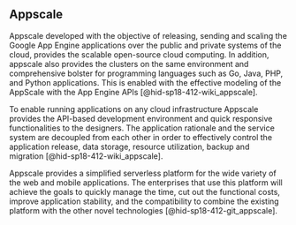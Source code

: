 Appscale
--------

Appscale developed with the objective of releasing, sending and scaling
the Google App Engine applications over the public and private systems
of the cloud, provides the scalable open-source cloud computing. In
addition, appscale also provides the clusters on the same environment
and comprehensive bolster for programming languages such as Go, Java,
PHP, and Python applications. This is enabled with the effective
modeling of the AppScale with the App Engine
APIs [@hid-sp18-412-wiki_appscale].

To enable running applications on any cloud infrastructure Appscale
provides the API-based development environment and quick responsive
functionalities to the designers. The application rationale and the
service system are decoupled from each other in order to effectively
control the application release, data storage, resource utilization,
backup and migration [@hid-sp18-412-wiki_appscale].

Appscale provides a simplified serverless platform for the wide variety
of the web and mobile applications. The enterprises that use this
platform will achieve the goals to quickly manage the time, cut out the
functional costs, improve application stability, and the compatibility
to combine the existing platform with the other novel
technologies [@hid-sp18-412-git_appscale].
